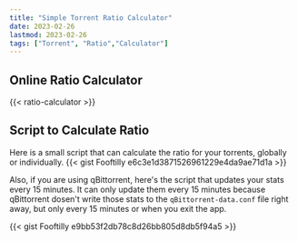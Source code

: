 ```yaml
---
title: "Simple Torrent Ratio Calculator"
date: 2023-02-26
lastmod: 2023-02-26
tags: ["Torrent", "Ratio","Calculator"]
---
```


## Online Ratio Calculator

{{< ratio-calculator >}}

## Script to Calculate Ratio

Here is a small script that can calculate the ratio for your torrents, globally or individually.
{{< gist Fooftilly e6c3e1d3871526961229e4da9ae71d1a >}}

Also,
if you are using qBittorrent,
here's the script that updates your stats every 15 minutes.
It can only update them every 15 minutes because qBittorrent dosen't write those stats to the `qBittorrent-data.conf` file right away,
but only every 15 minutes or when you exit the app.

{{< gist Fooftilly e9bb53f2db78c8d26bb805d8db5f94a5 >}}
